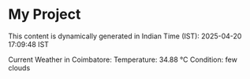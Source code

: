 # My Project

This content is dynamically generated in Indian Time (IST): 2025-04-20 17:09:48 IST


Current Weather in Coimbatore:
Temperature: 34.88 °C
Condition: few clouds
